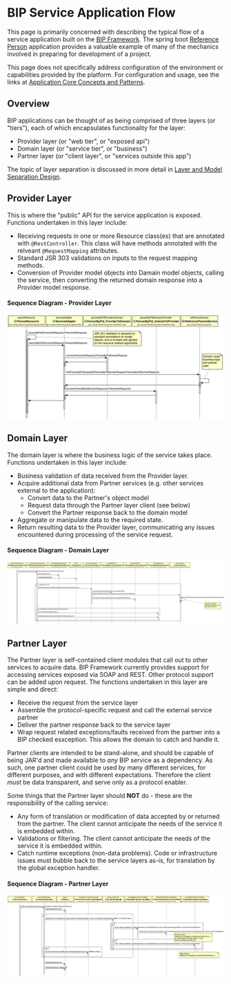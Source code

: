 # BIP Service Application Flow
This page is primarily concerned with describing the typical flow of a service application built on the [BIP Framework](https://github.com/department-of-veterans-affairs/ocp-framework). The spring boot [Reference Person](https://github.ec.va.gov/EPMO/bip-ocp-ref-spring-boot) application provides a valuable example of many of the mechanics involved in preparing for development of a project.

This page does not specifically address configuration of the environment or capabilities provided by the platform. For configuration and usage, see the links at [Application Core Concepts and Patterns](https://github.ec.va.gov/EPMO/bip-ocp-ref-spring-boot#application-core-concepts-and-patterns).

## Overview
BIP applications can be thought of as being comprised of three layers (or "tiers"), each of which encapsulates functionality for the layer:
* Provider layer (or "web tier", or "exposed api")
* Domain layer (or "service tier", or "business")
* Partner layer (or "client layer", or "services outside this app")

The topic of layer separation is discussed in more detail in [Layer and Model Separation Design](design-layer-separation.md).

## Provider Layer
This is where the "public" API for the service application is exposed. Functions undertaken in this layer include:
* Receiving requests in one or more Resource class(es) that are annotated with `@RestController`. This class will have methods annotated with the relveant `@RequestMapping` attributes.
* Standard JSR 303 validations on inputs to the request mapping methods.
* Conversion of Provider model objects into Damain model objects, calling the service, then converting the returned domain response into a Provider model response.

#### Sequence Diagram - Provider Layer
<img alt="Provider Layer Sequence Diagram" src="images/sd-reference-person-layer-provider.png">

## Domain Layer
The domain layer is where the business logic of the service takes place. Functions undertaken in this layer include:
* Business validation of data received from the Provider layer.
* Acquire additional data from Partner services (e.g. other services external to the application):
	* Convert data to the Partner's object model
	* Request data through the Partner layer client (see below)
	* Convert the Partner response back to the domain model
* Aggregate or manipulate data to the required state.
* Return resulting data to the Provider layer, communicating any issues encountered during processing of the service request.

#### Sequence Diagram - Domain Layer
<img alt="Domain Layer Sequence Diagram" src="images/sd-reference-person-layer-domain.png">

## Partner Layer
The Partner layer is self-contained client modules that call out to other services to acquire data. BIP Framework currently provides support for accessing services exposed via SOAP and REST. Other protocol support can be added upon request. The functions undertaken in this layer are simple and direct:
* Receive the request from the service layer
* Assemble the protocol-specific request and call the external service partner
* Deliver the partner response back to the service layer
* Wrap request related exceptions/faults received from the partner into a BIP checked esxception. This allows the domain to catch and handle it.

Partner clients are intended to be stand-alone, and should be capable of being JAR'd and made available to *any* BIP service as a dependency. As such, one partner client could be used by many different services, for different purposes, and with different expectations. Therefore the client *must* be data transparent, and serve only as a protocol enabler. 

Some things that the Partner layer should **NOT** do - these are the responsibility of the calling service:
* Any form of translation or modification of data accepted by or returned from the partner.  The client cannot anticipate the needs of the service it is embedded within.
* Validations or filtering. The client cannot anticipate the needs of the service it is embedded within.
* Catch runtime exceptions (non-data problems). Code or infrastructure issues must bubble back to the service layers as-is, for translation by the global exception handler.

#### Sequence Diagram - Partner Layer
<img alt="Partner Layer Sequence Diagram" src="images/sd-reference-person-layer-partner.png">


 